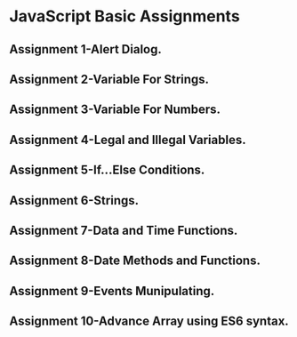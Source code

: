 JavaScript Basic Assignments
===============================
Assignment 1-Alert Dialog.
--------------------------------
Assignment 2-Variable For Strings.
-----------------------------------
Assignment 3-Variable For Numbers.
-----------------------------------
Assignment 4-Legal and Illegal Variables.
----------------------------------------
Assignment 5-If...Else Conditions.
-----------------------------------
Assignment 6-Strings.
------------------------
Assignment 7-Data and Time Functions.
--------------------------------------
Assignment 8-Date Methods and Functions.
----------------------------------------
Assignment 9-Events Munipulating.
-----------------------------------------
Assignment 10-Advance Array using ES6 syntax.
-------------------------------------------
